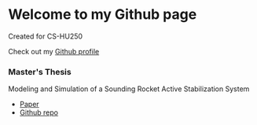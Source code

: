 # Welcome to my Github page
Created for CS-HU250

Check out my [Github profile](https://github.com/stevenmaclean94)


### Master's Thesis
Modeling and Simulation of a Sounding Rocket Active Stabilization System
- [Paper](https://digitalcommons.calpoly.edu/theses/1735/)
- [Github repo](https://github.com/stevenmaclean94/Horizon)
